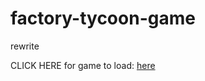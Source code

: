 # factory-tycoon-game
rewrite

CLICK HERE for game to load: [here](https://j0lol.github.io/factory-tycoon-game/build/Factory-tycoon.html)

